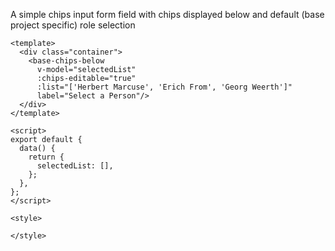 A simple chips input form field with chips displayed below
and default (base project specific) role selection

```vue
<template>
  <div class="container">
    <base-chips-below
      v-model="selectedList"
      :chips-editable="true"
      :list="['Herbert Marcuse', 'Erich From', 'Georg Weerth']"
      label="Select a Person"/>
  </div>
</template>

<script>
export default {
  data() {
    return {
      selectedList: [],
    };
  },
};
</script>

<style>

</style>

```
